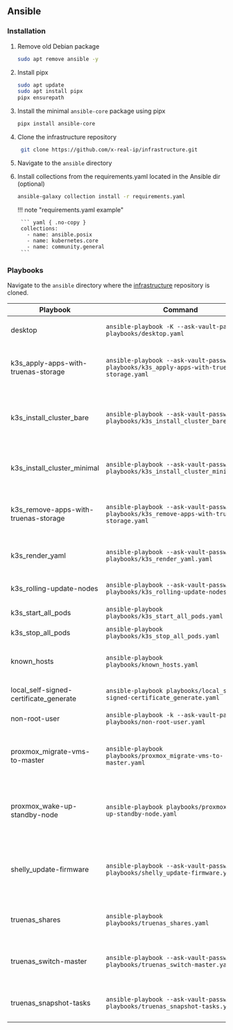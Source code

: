 ## Ansible

### Installation

1. Remove old Debian package

    ``` bash
    sudo apt remove ansible -y
    ```
2. Install pipx

    ``` bash
    sudo apt update
    sudo apt install pipx
    pipx ensurepath
    ```

3. Install the minimal `ansible-core` package using pipx

    ``` bash
    pipx install ansible-core
    ```

4. Clone the infrastructure repository
   ``` bash
    git clone https://github.com/x-real-ip/infrastructure.git
   ```

5. Navigate to the `ansible` directory

5. Install collections from the requirements.yaml located in the Ansible dir (optional)

    ``` bash
    ansible-galaxy collection install -r requirements.yaml
    ```

    !!! note "requirements.yaml example"

        ``` yaml { .no-copy }
        collections:
          - name: ansible.posix
          - name: kubernetes.core
          - name: community.general
        ```


### Playbooks

Navigate to the `ansible` directory where the [infrastructure](https://github.com/x-real-ip/infrastructure.git) repository is cloned.

| Playbook | Command | Comment |
| ------------------ | ----------------------------------------------------------------------------------------- | ---------------------------------------------------------------------------- |
| desktop | `ansible-playbook -K --ask-vault-password playbooks/desktop.yaml` | Set the Debian desktop desired state |
| k3s_apply-apps-with-truenas-storage  | `ansible-playbook --ask-vault-password playbooks/k3s_apply-apps-with-truenas-storage.yaml`  | Apply all k8s resources that has storage=truenas label |
| k3s_install_cluster_bare | `ansible-playbook --ask-vault-password playbooks/k3s_install_cluster_bare.yaml` | Install or update k3s on all nodes without installing additional deployments |
| k3s_install_cluster_minimal | `ansible-playbook --ask-vault-password playbooks/k3s_install_cluster_minimal.yaml` | Install or update k3s on all nodes including additional deployments |
| k3s_remove-apps-with-truenas-storage | `ansible-playbook --ask-vault-password playbooks/k3s_remove-apps-with-truenas-storage.yaml` | Delete all k8s resources that has storage=truenas label |
| k3s_render_yaml | `ansible-playbook --ask-vault-password playbooks/k3s_render_yaml.yaml` | Ouput all kubernetes k8s yamls from jinja2 |
| k3s_rolling-update-nodes | `ansible-playbook --ask-vault-password playbooks/k3s_rolling-update-nodes.yaml` | Update the os packages on all k3s nodes |
| k3s_start_all_pods | `ansible-playbook playbooks/k3s_start_all_pods.yaml` | Uncordon nodes |
| k3s_stop_all_pods | `ansible-playbook playbooks/k3s_stop_all_pods.yaml` | Cordon and drain nodes |
| known_hosts | `ansible-playbook playbooks/known_hosts.yaml` | Add devices to the local known_hosts file |
| local_self-signed-certificate_generate | `ansible-playbook playbooks/local_self-signed-certificate_generate.yaml` | Generate a self-signed certificate |
| non-root-user | `ansible-playbook -k --ask-vault-password playbooks/non-root-user.yaml` | Add a non root user |
| proxmox_migrate-vms-to-master | `ansible-playbook playbooks/proxmox_migrate-vms-to-master.yaml` | Migrate all possible VM's to the Proxmox node that is marked as master |
| proxmox_wake-up-standby-node | `ansible-playbook playbooks/proxmox_wake-up-standby-node.yaml` | Send a magic packet to wakeup the standby (not master) Proxmox node |
| shelly_update-firmware | `ansible-playbook --ask-vault-password playbooks/shelly_update-firmware.yaml` | Toggle allow internet firewall rule for NOT VLAN, update and set desired state of all Shelly devices |
| truenas_shares | `ansible-playbook playbooks/truenas_shares.yaml` | Configure all NFS and ISCSI shares on the truenas hosts |
| truenas_switch-master | `ansible-playbook --ask-vault-password playbooks/truenas_switch-master.yaml` | Switch the master from A to B or the otherway around |
| truenas_snapshot-tasks | `ansible-playbook --ask-vault-password playbooks/truenas_snapshot-tasks.yaml` | Apply desired snapshots tasks to the truenas server |